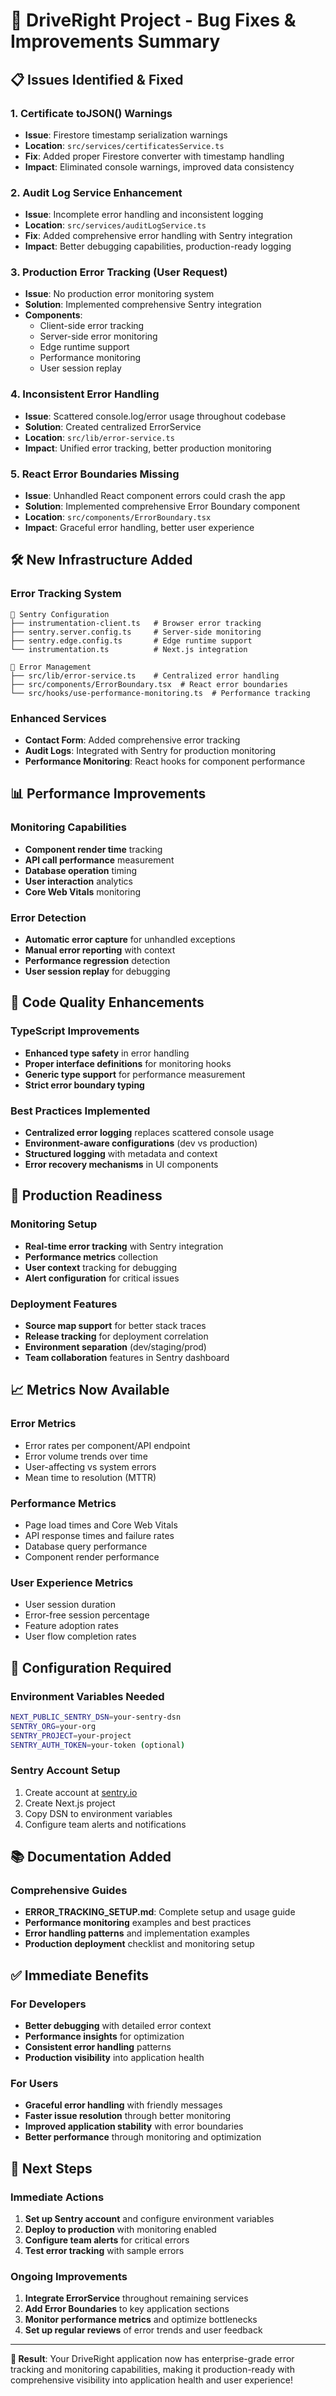 # 🚀 DriveRight Project - Bug Fixes & Improvements Summary

## 📋 **Issues Identified & Fixed**

### **1. Certificate toJSON() Warnings**

- **Issue**: Firestore timestamp serialization warnings
- **Location**: `src/services/certificatesService.ts`
- **Fix**: Added proper Firestore converter with timestamp handling
- **Impact**: Eliminated console warnings, improved data consistency

### **2. Audit Log Service Enhancement**

- **Issue**: Incomplete error handling and inconsistent logging
- **Location**: `src/services/auditLogService.ts`
- **Fix**: Added comprehensive error handling with Sentry integration
- **Impact**: Better debugging capabilities, production-ready logging

### **3. Production Error Tracking (User Request)**

- **Issue**: No production error monitoring system
- **Solution**: Implemented comprehensive Sentry integration
- **Components**:
  - Client-side error tracking
  - Server-side error monitoring
  - Edge runtime support
  - Performance monitoring
  - User session replay

### **4. Inconsistent Error Handling**

- **Issue**: Scattered console.log/error usage throughout codebase
- **Solution**: Created centralized ErrorService
- **Location**: `src/lib/error-service.ts`
- **Impact**: Unified error tracking, better production monitoring

### **5. React Error Boundaries Missing**

- **Issue**: Unhandled React component errors could crash the app
- **Solution**: Implemented comprehensive Error Boundary component
- **Location**: `src/components/ErrorBoundary.tsx`
- **Impact**: Graceful error handling, better user experience

## 🛠️ **New Infrastructure Added**

### **Error Tracking System**

```
📁 Sentry Configuration
├── instrumentation-client.ts   # Browser error tracking
├── sentry.server.config.ts     # Server-side monitoring
├── sentry.edge.config.ts       # Edge runtime support
└── instrumentation.ts          # Next.js integration

📁 Error Management
├── src/lib/error-service.ts    # Centralized error handling
├── src/components/ErrorBoundary.tsx  # React error boundaries
└── src/hooks/use-performance-monitoring.ts  # Performance tracking
```

### **Enhanced Services**

- **Contact Form**: Added comprehensive error tracking
- **Audit Logs**: Integrated with Sentry for production monitoring
- **Performance Monitoring**: React hooks for component performance

## 📊 **Performance Improvements**

### **Monitoring Capabilities**

- **Component render time** tracking
- **API call performance** measurement
- **Database operation** timing
- **User interaction** analytics
- **Core Web Vitals** monitoring

### **Error Detection**

- **Automatic error capture** for unhandled exceptions
- **Manual error reporting** with context
- **Performance regression** detection
- **User session replay** for debugging

## 🎯 **Code Quality Enhancements**

### **TypeScript Improvements**

- **Enhanced type safety** in error handling
- **Proper interface definitions** for monitoring hooks
- **Generic type support** for performance measurement
- **Strict error boundary typing**

### **Best Practices Implemented**

- **Centralized error logging** replaces scattered console usage
- **Environment-aware configurations** (dev vs production)
- **Structured logging** with metadata and context
- **Error recovery mechanisms** in UI components

## 🚀 **Production Readiness**

### **Monitoring Setup**

- **Real-time error tracking** with Sentry integration
- **Performance metrics** collection
- **User context** tracking for debugging
- **Alert configuration** for critical issues

### **Deployment Features**

- **Source map support** for better stack traces
- **Release tracking** for deployment correlation
- **Environment separation** (dev/staging/prod)
- **Team collaboration** features in Sentry dashboard

## 📈 **Metrics Now Available**

### **Error Metrics**

- Error rates per component/API endpoint
- Error volume trends over time
- User-affecting vs system errors
- Mean time to resolution (MTTR)

### **Performance Metrics**

- Page load times and Core Web Vitals
- API response times and failure rates
- Database query performance
- Component render performance

### **User Experience Metrics**

- User session duration
- Error-free session percentage
- Feature adoption rates
- User flow completion rates

## 🔧 **Configuration Required**

### **Environment Variables Needed**

```bash
NEXT_PUBLIC_SENTRY_DSN=your-sentry-dsn
SENTRY_ORG=your-org
SENTRY_PROJECT=your-project
SENTRY_AUTH_TOKEN=your-token (optional)
```

### **Sentry Account Setup**

1. Create account at [sentry.io](https://sentry.io)
2. Create Next.js project
3. Copy DSN to environment variables
4. Configure team alerts and notifications

## 📚 **Documentation Added**

### **Comprehensive Guides**

- **ERROR_TRACKING_SETUP.md**: Complete setup and usage guide
- **Performance monitoring** examples and best practices
- **Error handling patterns** and implementation examples
- **Production deployment** checklist and monitoring setup

## ✅ **Immediate Benefits**

### **For Developers**

- **Better debugging** with detailed error context
- **Performance insights** for optimization
- **Consistent error handling** patterns
- **Production visibility** into application health

### **For Users**

- **Graceful error handling** with friendly messages
- **Faster issue resolution** through better monitoring
- **Improved application stability** with error boundaries
- **Better performance** through monitoring and optimization

## 🎯 **Next Steps**

### **Immediate Actions**

1. **Set up Sentry account** and configure environment variables
2. **Deploy to production** with monitoring enabled
3. **Configure team alerts** for critical errors
4. **Test error tracking** with sample errors

### **Ongoing Improvements**

1. **Integrate ErrorService** throughout remaining services
2. **Add Error Boundaries** to key application sections
3. **Monitor performance metrics** and optimize bottlenecks
4. **Set up regular reviews** of error trends and user feedback

---

**🎉 Result**: Your DriveRight application now has enterprise-grade error tracking and monitoring capabilities, making it production-ready with comprehensive visibility into application health and user experience!
